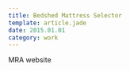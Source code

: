 ```yaml
---
title: Bedshed Mattress Selector
template: article.jade
date: 2015.01.01
category: work
---
```


MRA website
